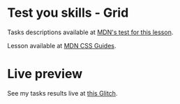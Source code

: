 # Test you skills - Grid

Tasks descriptions available at [MDN's test for this lesson](https://developer.mozilla.org/en-US/docs/Learn/CSS/CSS_layout/Grid_skills).

Lesson available at [MDN CSS Guides](https://developer.mozilla.org/en-US/docs/Learn/CSS/CSS_layout/Grids).

# Live preview

See my tasks results live at [this Glitch]().
